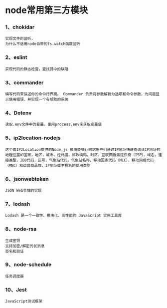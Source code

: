 # node常用第三方模块

### 1、chokidar

```
实现文件的监听，
为什么不适用node自带的fs.watch函数监听
```



### 2、eslint
    实现代码的静态检查，查找其中的缺陷



### 3、commander
    编写代码来描述你的命令行界面。 Commander 负责将参数解析为选项和命令参数，为问题显示使用错误，并实现一个有帮助的系统



### 4、Dotenv

    读取.env文件中的变量，使用process.env来获取变量值



### 5、ip2location-nodejs

    这个由IP2Location提供的Node.js 模块能够让网站用户们通过IP地址快速查询该IP地址的地理位置如国家，地区，城市，经纬度，邮政编码，时区，互联网服务提供商（ISP），域名，连接类型，IDD代码，区号，气象站代码，气象站名称，移动国家代码（MCC），移动网络代码（MNC）和运营商品牌，IP地址或主机名的使用类型



###  6、jsonwebtoken

```
JSON Web令牌的实现
```



### 7、lodash

```
Lodash 是一个一致性、模块化、高性能的 JavaScript 实用工具库
```



### 8、node-rsa

```
生成密钥
支持加密/解密的长消息
签名和验证
```



### 9、node-schedule

```
任务调度器
```



### 10、Jest

```
JavaScript测试框架
```

